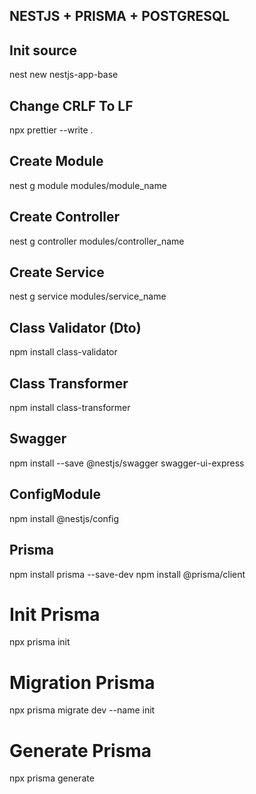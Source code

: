 ## NESTJS + PRISMA + POSTGRESQL

## Init source

nest new nestjs-app-base

## Change CRLF To LF

npx prettier --write .

## Create Module

nest g module modules/module_name

## Create Controller

nest g controller modules/controller_name

## Create Service

nest g service modules/service_name

## Class Validator (Dto)

npm install class-validator

## Class Transformer

npm install class-transformer

## Swagger

npm install --save @nestjs/swagger swagger-ui-express

## ConfigModule

npm install @nestjs/config

## Prisma

npm install prisma --save-dev
npm install @prisma/client

# Init Prisma

npx prisma init

# Migration Prisma

npx prisma migrate dev --name init

# Generate Prisma

npx prisma generate

